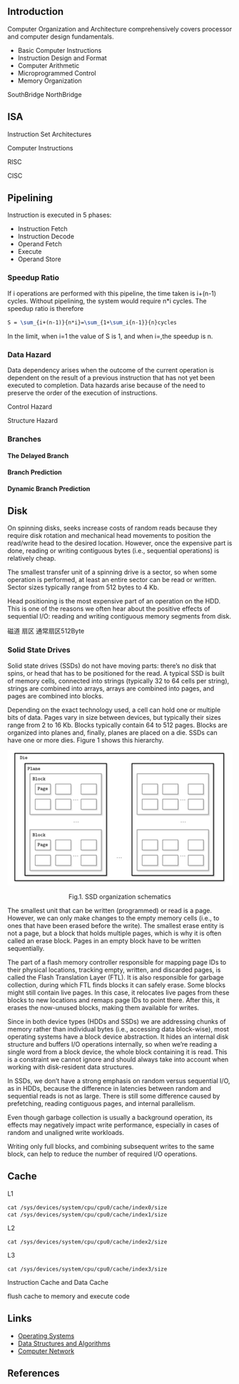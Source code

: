 ## Introduction

Computer Organization and Architecture comprehensively covers processor and computer design fundamentals.

- Basic Computer Instructions
- Instruction Design and Format
- Computer Arithmetic
- Microprogrammed Control
- Memory Organization



SouthBridge
NorthBridge


## ISA

Instruction Set Architectures

Computer Instructions

RISC

CISC

## Pipelining

Instruction is executed in 5 phases:

- Instruction Fetch
- Instruction Decode
- Operand Fetch
- Execute
- Operand Store

### Speedup Ratio

If i operations are performed with this pipeline, the time taken is i+(n-1) cycles.
Without pipelining, the system would require n*i cycles.
The speedup ratio is therefore

```tex
S = \sum_{i+(n-1)}{n*i}=\sum_{1+\sum_i{n-1}}{n}cycles
```

In the limit, when i=1 the value of S is 1, and when i=,the speedup is n.

### Data Hazard

Data dependency arises when the outcome of the current operation is dependent on the result of a previous instruction that has not yet been executed to completion.
Data hazards arise because of the need to preserve the order of the execution of instructions.

Control Hazard

Structure Hazard

### Branches



#### The Delayed Branch

#### Branch Prediction



#### Dynamic Branch Prediction

## Disk

On spinning disks, seeks increase costs of random reads because they require disk rotation and mechanical head movements to position the read/write head to the desired location.
However, once the expensive part is done, reading or writing contiguous bytes (i.e., sequential operations) is relatively cheap.

The smallest transfer unit of a spinning drive is a sector, so when some operation is performed, at least an entire sector can be read or written. Sector sizes typically range from 512 bytes to 4 Kb.

Head positioning is the most expensive part of an operation on the HDD. This is one of the reasons we often hear about the positive effects of sequential I/O: reading and writing contiguous memory segments from disk.


磁道 扇区 通常扇区512Byte

### Solid State Drives

Solid state drives (SSDs) do not have moving parts: there’s no disk that spins, or head that has to be positioned for the read. 
A typical SSD is built of memory cells, connected into strings (typically 32 to 64 cells per string), 
strings are combined into arrays, arrays are combined into pages, and pages are combined into blocks.

Depending on the exact technology used, a cell can hold one or multiple bits of data. 
Pages vary in size between devices, but typically their sizes range from 2 to 16 Kb. Blocks typically contain 64 to 512 pages. 
Blocks are organized into planes and, finally, planes are placed on a die. SSDs can have one or more dies. Figure 1 shows this hierarchy.



<div style="text-align: center;">

![Fig.1. SSD organization schematics](img/SSD-Organization-Schematics.png)

</div>

<p style="text-align: center;">
Fig.1. SSD organization schematics
</p>


The smallest unit that can be written (programmed) or read is a page. However, we can only make changes to the empty memory cells (i.e., to ones that have been erased before the write). 
The smallest erase entity is not a page, but a block that holds multiple pages, which is why it is often called an erase block. Pages in an empty block have to be written sequentially.

The part of a flash memory controller responsible for mapping page IDs to their physical locations, tracking empty, written, and discarded pages, is called the Flash Translation Layer (FTL). 
It is also responsible for garbage collection, during which FTL finds blocks it can safely erase. Some blocks might still contain live pages. 
In this case, it relocates live pages from these blocks to new locations and remaps page IDs to point there. 
After this, it erases the now-unused blocks, making them available for writes.

Since in both device types (HDDs and SSDs) we are addressing chunks of memory rather than individual bytes (i.e., accessing data block-wise), most operating systems have a block device abstraction. 
It hides an internal disk structure and buffers I/O operations internally, so when we’re reading a single word from a block device, the whole block containing it is read. 
This is a constraint we cannot ignore and should always take into account when working with disk-resident data structures.

In SSDs, we don’t have a strong emphasis on random versus sequential I/O, as in HDDs, because the difference in latencies between random and sequential reads is not as large. There is still some difference caused by prefetching, reading contiguous pages, and internal parallelism.

Even though garbage collection is usually a background operation, its effects may negatively impact write performance, especially in cases of random and unaligned write workloads.

Writing only full blocks, and combining subsequent writes to the same block, can help to reduce the number of required I/O operations. 

## Cache

L1

```shell
cat /sys/devices/system/cpu/cpu0/cache/index0/size 
cat /sys/devices/system/cpu/cpu0/cache/index1/size
```

L2

```shell
cat /sys/devices/system/cpu/cpu0/cache/index2/size 
```

L3

```shell
cat /sys/devices/system/cpu/cpu0/cache/index3/size 
```

Instruction Cache and Data Cache

flush cache to memory and execute code

## Links

- [Operating Systems](/docs/CS/OS/OS.md)
- [Data Structures and Algorithms](/docs/CS/Algorithms/Algorithms.md)
- [Computer Network](/docs/CS/CN/CN.md)


## References


